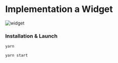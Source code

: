 # Implementation a Widget

![widget](https://raw.githubusercontent.com/otmjka/dg-sdk-node/feat/widget-example/examples/widget/widget.png)

### Installation & Launch

```bash
yarn
```

```bash
yarn start
```
